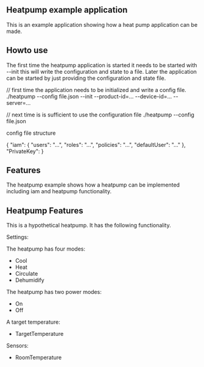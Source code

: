 ## Heatpump example application

This is an example application showing how a heat pump application can be made.

## Howto use

The first time the heatpump application is started it needs to be
started with --init this will write the configuration and state to a
file. Later the application can be started by just providing the
configuration and state file.

// first time the application needs to be initialized and write a config file.
./heatpump --config file.json --init --product-id=... --device-id=... --server=...

// next time is is sufficient to use the configuration file
./heatpump --config file.json

config file structure

{
    "iam": {
        "users": "...",
        "roles": "...",
        "policies": "...",
        "defaultUser": "..."
    },
    "PrivateKey":
}

## Features

The heatpump example shows how a heatpump can be implemented including
iam and heatpump functionality.

## Heatpump Features

This is a hypothetical heatpump. It has the following functionality.

Settings:

The heatpump has four modes:

  * Cool
  * Heat
  * Circulate
  * Dehumidify

The heatpump has two power modes:

  * On
  * Off

A target temperature:

  * TargetTemperature

Sensors:

  * RoomTemperature

